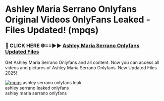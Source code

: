 # Ashley Maria Serrano Onlyfans Original Videos 0nlyFans Leaked - Files Updated! (mpqs)

<h3>🔴 CLICK HERE 🌐==►► <a href="https://tinyurl.com/4seja8ks" rel="nofollow">Ashley Maria Serrano Onlyfans Updated Files</a></h3>

Get Ashley Maria Serrano Onlyfans and all content. Now you can access all videos and pictures of Ashley Maria Serrano Onlyfans. New Updated Files 2025!

[![mpqs](https://i.imgur.com/EWjZXRe.gif)](https://tinyurl.com/4seja8ks)
ashley serrano onlyfans leak<br>
ashley serrano leaked onlyfans<br>
ashley maria serrano onlyfans